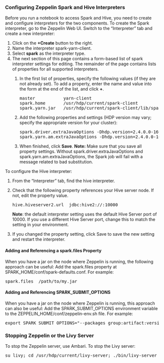 ### **Configuring Zeppelin Spark and Hive Interpreters**

Before you run a notebook to access Spark and Hive, you need to create and configure interpreters for the two components. To create the Spark interpreter, go to the Zeppelin Web UI. Switch to the “Interpreter” tab and create a new interpreter:

1.  Click on the **+Create** button to the right.
2.  Name the interpreter spark-yarn-client.
3.  Select **spark** as the interpreter type.
4.  The next section of this page contains a form-based list of spark interpreter settings for editing. The remainder of the page contains lists of properties for all supported interpreters.
    1.  In the first list of properties, specify the following values (if they are not already set). To add a property, enter the name and value into the form at the end of the list, and click **+**.

        <pre>master           yarn-client
        spark.home       /usr/hdp/current/spark-client
        spark.yarn.jar   /usr/hdp/current/spark-client/lib/spark-assembly-1.6.0.2.4.0.0-169-hadoop2.7.1.2.4.0.0-169.jar</pre>

    2.  Add the following properties and settings (HDP version may vary; specify the appropriate version for your cluster):

        <pre>spark.driver.extraJavaOptions -Dhdp.version=2.4.0.0-169
        spark.yarn.am.extraJavaOptions -Dhdp.version=2.4.0.0-169</pre>

    3.  When finished, click **Save**. **Note:** Make sure that you save all property settings. Without spark.driver.extraJavaOptions and spark.yarn.am.extraJavaOptions, the Spark job will fail with a message related to bad substitution.

To configure the Hive interpreter:

1.  From the “Interpreter” tab, find the hive interpreter.
2.  Check that the following property references your Hive server node. If not, edit the property value.

    <pre>hive.hiveserver2.url  jdbc:hive2://<hive_server_host>:10000</pre>

    **Note**: the default interpreter setting uses the default Hive Server port of 10000\. If you use a different Hive Server port, change this to match the setting in your environment.
3.  If you changed the property setting, click Save to save the new setting and restart the interpreter.

#### Adding and Referencing a spark.files Property

When you have a jar on the node where Zeppelin is running, the following approach can be useful: Add the spark.files property at SPARK_HOME/conf/spark-defaults.conf. For example:

<pre>spark.files  /path/to/my.jar</pre>

#### Adding and Referencing SPARK_SUBMIT_OPTIONS

When you have a jar on the node where Zeppelin is running, this approach can also be useful: Add the SPARK_SUBMIT_OPTIONS environment variable to the ZEPPELIN_HOME/conf/zeppelin-env.sh file. For example:

<pre>export SPARK_SUBMIT_OPTIONS="--packages group:artifact:version"</pre>

### **Stopping Zeppelin or the Livy Server**

To stop the Zeppelin server, use Ambari. To stop the Livy server:

<pre>su livy; cd /usr/hdp/current/livy-server; ./bin/livy-server stop</pre>
